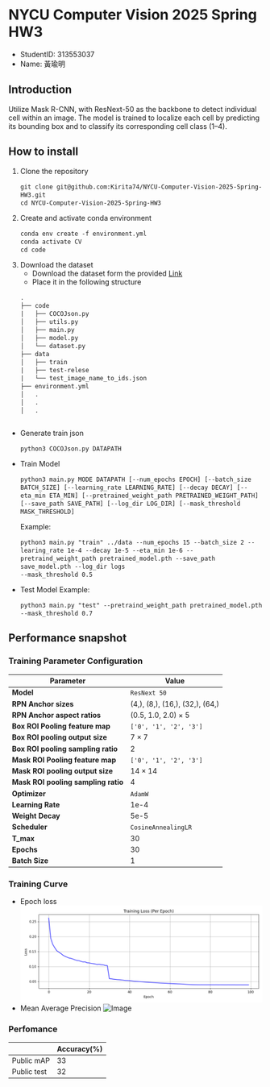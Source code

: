 # NYCU Computer Vision 2025 Spring HW3
- StudentID: 313553037
- Name: 黃瑜明
## Introduction
Utilize Mask R-CNN, with ResNext-50 as the backbone to detect individual cell within an image. The model is trained to localize each cell by predicting its bounding box and to classify its corresponding cell class (1–4). 
## How to install
1. Clone the repository
    ```
    git clone git@github.com:Kirita74/NYCU-Computer-Vision-2025-Spring-HW3.git
    cd NYCU-Computer-Vision-2025-Spring-HW3
    ```
2. Create and activate conda environment
    ```
    conda env create -f environment.yml
    conda activate CV
    cd code
    ```
3. Download the dataset
    - Download the dataset form the provided [Link](https://drive.google.com/file/d/1fx4Z6xl5b6r4UFkBrn5l0oPEIagZxQ5u/view)
    - Place it in the following structure
    ```
    .
    ├── code
    |   ├── COCOJson.py
    │   ├── utils.py
    │   ├── main.py
    │   ├── model.py
    │   └── dataset.py
    ├── data
    │   ├── train
    |   ├── test-relese
    |   └── test_image_name_to_ids.json
    ├── environment.yml
    │   .
    │   .
    │   .
    ```
## 
- Generate train json
    ```
    python3 COCOJson.py DATAPATH
    ```
- Train Model
    ```
    python3 main.py MODE DATAPATH [--num_epochs EPOCH] [--batch_size BATCH_SIZE] [--learning_rate LEARNING_RATE] [--decay DECAY] [--eta_min ETA_MIN] [--pretrained_weight_path PRETRAINED_WEIGHT_PATH] [--save_path SAVE_PATH] [--log_dir LOG_DIR] [--mask_threshold MASK_THRESHOLD]
    ```
    Example:
    ```
    python3 main.py "train" ../data --num_epochs 15 --batch_size 2 --learing_rate 1e-4 --decay 1e-5 --eta_min 1e-6 --pretraind_weight_path pretrained_model.pth --save_path save_model.pth --log_dir logs
    --mask_threshold 0.5
    ```
- Test Model
    Example:
    ```
    python3 main.py "test" --pretraind_weight_path pretrained_model.pth --mask_threshold 0.7
    ```

## Performance snapshot
### Training Parameter Configuration
| Parameter                      | Value                                                                      |
|-------------------------------|----------------------------------------------------------------------------|
| **Model**                     | `ResNext 50`                                                                |
| **RPN Anchor sizes**          | (4,), (8,), (16,), (32,), (64,)                                            |
| **RPN Anchor aspect ratios**  | (0.5, 1.0, 2.0) × 5                                                         |
| **Box ROI Pooling feature map**     | `['0', '1', '2', '3']`                                                     |
| **Box ROI pooling output size**     | 7 × 7                                                                      |
| **Box ROI pooling sampling ratio**  | 2                                                                          |
| **Mask ROI Pooling feature map**     | `['0', '1', '2', '3']`                                                     |
| **Mask ROI pooling output size**     | 14 × 14                                                                      |
| **Mask ROI pooling sampling ratio**  | 4                                                                          |
| **Optimizer**                 | `AdamW`                                                                    |
| **Learning Rate**             | 1e-4                                                                       |
| **Weight Decay**              | 5e-5                                                                       |
| **Scheduler**                 | `CosineAnnealingLR`                                                        |
| **T_max**                     | 30                                                                        |
| **Epochs**                    | 30                                                                         |
| **Batch Size**                | 1                                                                          |

### Training Curve
- Epoch loss
    ![Image](image/train_loss.png)
- Mean Average Precision
    ![Image](image/mAP.png)

### Perfomance
||Accuracy(%)|
|----------|--|
|Public mAP|33|
|Public test|32|